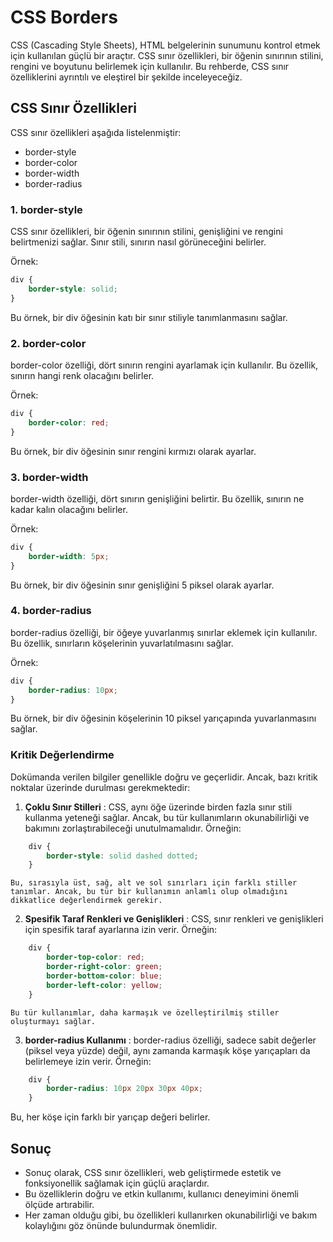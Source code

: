 # CSS Borders

CSS (Cascading Style Sheets), HTML belgelerinin sunumunu kontrol etmek için kullanılan güçlü bir araçtır. CSS sınır özellikleri, bir öğenin sınırının stilini, rengini ve boyutunu belirlemek için kullanılır. Bu rehberde, CSS sınır özelliklerini ayrıntılı ve eleştirel bir şekilde inceleyeceğiz. 

## CSS Sınır Özellikleri

CSS sınır özellikleri aşağıda listelenmiştir:

* border-style
* border-color
* border-width
* border-radius

### 1. border-style 

CSS sınır özellikleri, bir öğenin sınırının stilini, genişliğini ve rengini belirtmenizi sağlar. Sınır stili, sınırın nasıl görüneceğini belirler.

Örnek:

```css
div {
    border-style: solid;
}
```

Bu örnek, bir div öğesinin katı bir sınır stiliyle tanımlanmasını sağlar.

### 2. border-color 

border-color özelliği, dört sınırın rengini ayarlamak için kullanılır. Bu özellik, sınırın hangi renk olacağını belirler.

Örnek:

```css
div {
    border-color: red;
}
```

Bu örnek, bir div öğesinin sınır rengini kırmızı olarak ayarlar.

### 3. border-width 

border-width özelliği, dört sınırın genişliğini belirtir. Bu özellik, sınırın ne kadar kalın olacağını belirler.

Örnek:

```css
div {
    border-width: 5px;
}
```

Bu örnek, bir div öğesinin sınır genişliğini 5 piksel olarak ayarlar.

### 4. border-radius 

border-radius özelliği, bir öğeye yuvarlanmış sınırlar eklemek için kullanılır. Bu özellik, sınırların köşelerinin yuvarlatılmasını sağlar.

Örnek:

```css
div {
    border-radius: 10px;
}
```

Bu örnek, bir div öğesinin köşelerinin 10 piksel yarıçapında yuvarlanmasını sağlar.

### Kritik Değerlendirme

Dokümanda verilen bilgiler genellikle doğru ve geçerlidir. Ancak, bazı kritik noktalar üzerinde durulması gerekmektedir:

1. **Çoklu Sınır Stilleri** : CSS, aynı öğe üzerinde birden fazla sınır stili kullanma yeteneği sağlar. Ancak, bu tür kullanımların okunabilirliği ve bakımını zorlaştırabileceği unutulmamalıdır. Örneğin:
    

```css
    div {
        border-style: solid dashed dotted;
    }
```

    Bu, sırasıyla üst, sağ, alt ve sol sınırları için farklı stiller tanımlar. Ancak, bu tür bir kullanımın anlamlı olup olmadığını dikkatlice değerlendirmek gerekir.

2. **Spesifik Taraf Renkleri ve Genişlikleri** : CSS, sınır renkleri ve genişlikleri için spesifik taraf ayarlarına izin verir. Örneğin:
    

```css
    div {
        border-top-color: red;
        border-right-color: green;
        border-bottom-color: blue;
        border-left-color: yellow;
    }
```

    Bu tür kullanımlar, daha karmaşık ve özelleştirilmiş stiller oluşturmayı sağlar.

3. **border-radius Kullanımı** : border-radius özelliği, sadece sabit değerler (piksel veya yüzde) değil, aynı zamanda karmaşık köşe yarıçapları da belirlemeye izin verir. Örneğin:
    

```css
    div {
        border-radius: 10px 20px 30px 40px;
    }
```

Bu, her köşe için farklı bir yarıçap değeri belirler.

## Sonuç

- Sonuç olarak, CSS sınır özellikleri, web geliştirmede estetik ve fonksiyonellik sağlamak için güçlü araçlardır. 
- Bu özelliklerin doğru ve etkin kullanımı, kullanıcı deneyimini önemli ölçüde artırabilir. 
- Her zaman olduğu gibi, bu özellikleri kullanırken okunabilirliği ve bakım kolaylığını göz önünde bulundurmak önemlidir.
